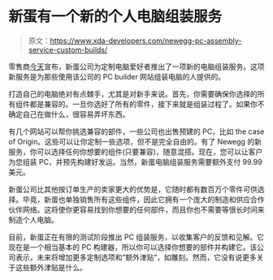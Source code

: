 # 新蛋有一个新的个人电脑组装服务

> 原文：<https://www.xda-developers.com/newegg-pc-assembly-service-custom-builds/>

零售商[今天](https://www.businesswire.com/news/home/20210707005272/en/Newegg-Offers-On-Demand-Assembly-of-Custom-PCs)宣布，新蛋公司为定制电脑爱好者推出了一项新的电脑组装服务。这项新服务是为那些使用该公司的 PC builder 网站组装电脑的人提供的。

打造自己的电脑绝对有点棘手，尤其是对新手来说。首先，你需要确保你选择的所有组件都是兼容的。一旦你选好了所有的零件，接下来就是组装过程了。如果你不确定自己在做什么，很容易弄坏东西。

有几个网站可以帮你挑选兼容的部件，一些公司也出售预建的 PC，比如 the case of Origin。这些可以让你定制一些选项，但不是完全自由的。有了 Newegg 的新服务，你可以选择任何你想要的组件(只要兼容)，随意混搭。现在，您可以让客户为您组装 PC，并预先构建好发运。当然，新蛋电脑组装服务需要额外支付 99.99 美元。

新蛋公司比其他按订单生产的卖家更大的优势是，它随时都有数百万个零件可供选择。毕竟，新蛋也单独销售所有这些组件，因此它拥有一个庞大的制造和供应合作伙伴网络。这将使你更容易找到你想要的任何部件，而且你也不需要等很长时间来制造个人电脑。

目前，新蛋正在有限的测试阶段推出 PC 组装服务，以收集客户的反馈和见解。它现在是一个相当基本的 PC 构建器，所以你可以选择你想要的部件并构建它。该公司表示，未来将增加更多定制选项和“额外津贴”，如雕刻。然而，它没有说更多关于这些额外津贴是什么。